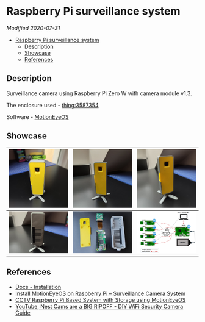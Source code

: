 # Raspberry Pi surveillance system

*Modified 2020-07-31*

- [Raspberry Pi surveillance system](#raspberry-pi-surveillance-system)
  - [Description](#description)
  - [Showcase](#showcase)
  - [References](#references)

## Description

Surveillance camera using Raspberry Pi Zero W with camera module v1.3.

The enclosure used - [thing:3587354](https://www.thingiverse.com/thing:3587354)

Software - [MotionEyeOS](https://github.com/ccrisan/motioneyeos/wiki)

## Showcase

|![IMG_20200726_114512.jpg](./assets/IMG_20200726_114512.jpg)|![IMG_20200726_114533.jpg](./assets/IMG_20200726_114533.jpg)|![IMG_20200322_132525.jpg](./assets/IMG_20200726_114601.jpg)|
|:-:|:-:|:-:|
|![IMG_20200726_114544.jpg](./assets/IMG_20200726_114544.jpg)|![IMG_20200730_184333.jpg](./assets/IMG_20200730_184333.jpg)|![motioneye-overview.png](./assets/motioneye-overview.png)|

## References

- [Docs - Installation](https://github.com/ccrisan/motioneyeos/wiki/Installation)
- [Install MotionEyeOS on Raspberry Pi – Surveillance Camera System](https://randomnerdtutorials.com/install-motioneyeos-on-raspberry-pi-surveillance-camera-system/)
- [CCTV Raspberry Pi Based System with Storage using MotionEyeOS](https://randomnerdtutorials.com/cctv-raspberry-pi-based-system-storage-motioneyeos/)
- [YouTube, Nest Cams are a BIG RIPOFF - DIY WiFi Security Camera Guide](https://www.youtube.com/watch?v=H7p5YEOrlSc)
